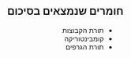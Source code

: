 <div dir="rtl">

## חומרים שנמצאים בסיכום

<ul>

<li> תורת הקבוצות

<li> קומבינטוריקה

<li> תורת הגרפים

</ul>
